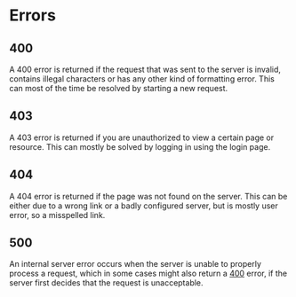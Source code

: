 # Errors

## 400
A 400 error is returned if the request that was sent to the server is invalid, contains illegal characters or has any other kind of formatting error. This can most of the time be resolved by starting a new request.

## 403
A 403 error is returned if you are unauthorized to view a certain page or resource. This can mostly be solved by logging in using the login page.

## 404
A 404 error is returned if the page was not found on the server. This can be either due to a wrong link or a badly configured server, but is mostly user error, so a misspelled link.

## 500
An internal server error occurs when the server is unable to properly process a request, which in some cases might also return a [400](#400) error, if the server first decides that the request is unacceptable. 